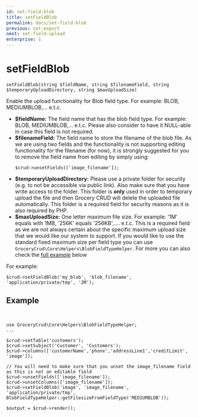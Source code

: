 ```yaml
---
id: set-field-blob
title: setFieldBlob
permalink: docs/set-field-blob
previous: set-export
next: set-field-upload
enterprise: 1
---
```


# setFieldBlob


<pre><code class="language-php">setFieldBlob(string $fieldName, string $filenameField, string $temporaryUploadDirectory, string $maxUploadSize)</code></pre>
Enable the upload functionality for Blob field type. For example: BLOB, MEDIUMBLOB,... e.t.c. 
<ul>
	<li><strong>$fieldName:</strong> The field name that has the blob field type. For example: BLOB, MEDIUMBLOB,... e.t.c. Please also consider to have it NULL-able in case this field is not required.</li>
	<li><strong>$filenameField:</strong> The field name to store the filename of the blob file. As we are using two fields and the functionality is not supporting editing functionality for the filename (for now), it is strongly suggested for you to remove the field name from editing by simply using: <pre><code class="language-php">$crud->unsetFields(['image_filename']);</code></pre></li>
        <li><strong>$temporaryUploadDirectory:</strong> Please use a private folder for security (e.g. to not be accessible via public link). Also make sure that you have write access to the folder. This folder is <strong>only</strong> used in order to temporary upload the file and then Grocery CRUD will delete the uploaded file automatically. This folder is a required field for security reasons as it is also required by PHP.</li>
	<li><strong>$maxUploadSize:</strong> One letter maximum file size. For example: '1M' equals with 1MB, '256K' equals '256KB',.... e.t.c. This is a required field as we are not always certain about the specific maximum upload size that we would like our system to support. If you would like to use the standard fixed maximum size per field type you can use <code>GroceryCrud\Core\Helpers\BlobFieldTypeHelper</code>. For more you can also check the <a href="#full-example">full example</a> below</li>
</ul>

For example:
<pre><code class="language-php">$crud->setFieldBlob('my_blob', 'blob_filename',  'application/private/tmp', '2M');</code></pre>

## Example

<pre><code class="language-php">

use GroceryCrud\Core\Helpers\BlobFieldTypeHelper;
...

$crud->setTable('customers');
$crud->setSubject('Customer', 'Customers');
$crud->columns(['customerName','phone','addressLine1','creditLimit', 'image']);

// You will need to make sure that you unset the image_filename field as this is not an editable field
$crud->unsetFields(['image_filename']);
$crud->unsetColumns(['image_filename']);
$crud->setFieldBlob('image', 'image_filename', 'application/private/tmp', BlobFieldTypeHelper::getFilesizeFromFieldType('MEDIUMBLOB'));

$output = $crud->render();</code></pre>

